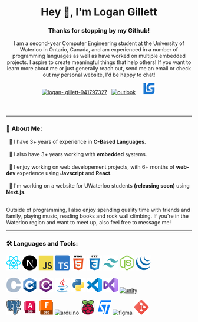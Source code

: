 <header>
  <h1 align="center">Hey 👋, I'm Logan Gillett</h1>
<h3 align="center">Thanks for stopping by my Github!</h3>
  <p align="center">I am a second-year Computer Engineering student at the University of Waterloo in Ontario, Canada, and am experienced in a number of programming languages as well as have worked on multiple embedded projects. I aspire to create meaningful things that help others! If you want to learn more about me or just generally reach out, send me an email or check out my personal website, I'd be happy to chat!</p>
  <p align="center"><a href="https://linkedin.com/in/logan-gillett-941797327" target="blank"><img src="https://raw.githubusercontent.com/rahuldkjain/github-profile-readme-generator/master/src/images/icons/Social/linked-in-alt.svg" alt="logan-            gillett-941797327" height="30" width="40" /></a> 
    &nbsp;
       <a href="mailto:l2gillet@uwaterloo.ca" target="_blank" rel="noreferrer"><img src="https://upload.wikimedia.org/wikipedia/commons/d/df/Microsoft_Office_Outlook_%282018%E2%80%93present%29.svg" alt="outlook" width="40" height="33"/></a>
    &nbsp;&nbsp;
    <a href="https://www.lgillett.com/" target="_blank" rel="noreferrer"><img src="blueWebLogo.png" alt="outlook" width="40" height="30"/></a>
  </p>
</header>
<main>
  <hr>
  <h3>🔭 About Me:</h3>
  <div class="write-stats">&nbsp;
    🔹 I have 3+ years of experience in <strong>C-Based Languages</strong>. <br><br>&nbsp;
    🔹 I also have 3+ years working with <strong>embedded</strong> systems. <br><br>&nbsp;
    🔹 I enjoy working on web developement projects, with 6+ months of <strong>web-dev</strong> experience using <strong>Javscript</strong> and <strong>React</strong>. <br><br>&nbsp;
    🔹 I'm working on a website for UWaterloo students <strong>(releasing soon)</strong> using <strong>Next.js</strong>. <br><br>
  <p>Outside of programming, I also enjoy spending quality time with friends and family, playing music, reading books and rock wall climbing. If you're in the Waterloo region and want to meet up, also feel free to message me!</p>
  </div>
      <hr>
  <div class="languages-tools">
      <h3 align="left">🛠️ Languages and Tools:</h3>
      <p align="left"> 
      <a href="https://reactjs.org/" target="_blank" rel="noreferrer"><img src="reactjs-icon.svg" alt="reactjs" width="40" height="40"/></a> 
      <a href="https://nextjs.org/" target="_blank" rel="noreferrer"><img src="nextjs-icon.svg" alt="nextjs" width="40" height="40"/></a> 
      <a href="https://developer.mozilla.org/en-US/docs/Web/JavaScript" target="_blank" rel="noreferrer"><img src="https://raw.githubusercontent.com/devicons/devicon/master/icons/javascript/javascript-original.svg" alt="javascript" width="40" height="40"/></a> 
      <a href="https://www.typescriptlang.org/" target="_blank" rel="noreferrer"><img src="typescriptlang-icon.svg" alt="typescript" width="40" height="40"/></a> 
      <a href="https://www.w3.org/html/" target="_blank" rel="noreferrer"><img src="https://raw.githubusercontent.com/devicons/devicon/master/icons/html5/html5-original-wordmark.svg" alt="html5" width="40" height="40"/></a>
      <a href="https://www.w3schools.com/css/" target="_blank" rel="noreferrer"><img src="https://raw.githubusercontent.com/devicons/devicon/master/icons/css3/css3-original-wordmark.svg" alt="css3" width="40" height="40"/></a> 
      <a href="https://tailwindcss.com/" target="_blank" rel="noreferrer"><img src="tailwindcss-icon.svg" alt="tailwindcss" width="40" height="40"/></a> 
      <a href="https://nodejs.org" target="_blank" rel="noreferrer"><img src="nodejs-icon.svg" alt="nodejs" width="40" height="40"/></a>
      <a href="https://www.w3schools.com/jquery/default.asp" target="_blank" rel="noreferrer"><img src="jquery-icon.svg" alt="jQuery" width="40" height="40"/></a> 
      <br><br>
      <a href="https://www.cprogramming.com/" target="_blank" rel="noreferrer"><img src="https://raw.githubusercontent.com/devicons/devicon/master/icons/c/c-original.svg" alt="c" width="40" height="40"/></a> 
      <a href="https://www.w3schools.com/cpp/" target="_blank" rel="noreferrer"><img src="https://raw.githubusercontent.com/devicons/devicon/master/icons/cplusplus/cplusplus-original.svg" alt="cplusplus" width="40" height="40"/></a> 
      <a href="https://www.w3schools.com/cs/" target="_blank" rel="noreferrer"><img src="https://raw.githubusercontent.com/devicons/devicon/master/icons/csharp/csharp-original.svg" alt="csharp" width="40" height="40"/></a>  
      <a href="https://www.java.com" target="_blank" rel="noreferrer"><img src="https://raw.githubusercontent.com/devicons/devicon/master/icons/java/java-original.svg" alt="java" width="40" height="40"/></a> 
      <a href="https://www.python.org" target="_blank" rel="noreferrer"><img src="https://raw.githubusercontent.com/devicons/devicon/master/icons/python/python-original.svg" alt="python" width="40" height="40"/></a>
      <a href="https://code.visualstudio.com/" target="_blank" rel="noreferrer"><img src="vscode.png" alt="Visual Studio Code" width="40" height="40"/></a>
      <a href="https://visualstudio.microsoft.com/fr/vs/" target="_blank" rel="noreferrer"><img src="vs2022.png" alt="Visual Studio 2022" width="40" height="40"/></a>
      <a href="https://unity.com/" target="_blank" rel="noreferrer"><img src="https://www.vectorlogo.zone/logos/unity3d/unity3d-icon.svg" alt="unity" width="40" height="40"/></a>
      <br><br>
      <a href="https://www.postgresql.org/" target="_blank" rel="noreferrer"><img src="postgresql-icon.svg" alt="PostgreSQL" width="40" height="40"/></a>
      <a href="https://web.autocad.com/login" target="_blank" rel="noreferrer"><img src="autocad.png" alt="AutoCAD" width="40" height="40"/></a>
      <a href="https://www.autodesk.com/ca-en/products/fusion-360/overview?term=1-YEAR&tab=subscription" target="_blank" rel="noreferrer"><img src="fusion360.png" alt="Fusion-360" width="40" height="40"/></a>
      <a href="https://www.arduino.cc/" target="_blank" rel="noreferrer"><img src="https://cdn.worldvectorlogo.com/logos/arduino-1.svg" alt="arduino" width="40" height="40"/></a> 
      <a href="https://www.raspberrypi.com/documentation/" target="_blank" rel="noreferrer"><img src="raspberry-pi.png" alt="Raspberry-Pi" width="40" height="40"/></a>
      <a href="https://stm32world.com/wiki/STM32_Official_Documentation" target="_blank" rel="noreferrer"><img src="stm32.png" alt="STM32" width="40" height="40"/></a>
      <a href="https://www.figma.com/" target="_blank" rel="noreferrer"><img src="https://www.vectorlogo.zone/logos/figma/figma-icon.svg" alt="figma" width="40" height="40"/></a>
      <a href="https://git-scm.com/doc" target="_blank" rel="noreferrer"><img src="git.png" alt="Git" width="40" height="40"/></a> </p>
  </div>
</main>
<footer>
    <!-- statsforgit.com stuff -->
  <div align="center">
    <!-- <img src="https://greptile-stats.vercel.app/api/widget/logagill489/stats"> -->
    <!-- <img src="https://greptile-stats.vercel.app/api/widget/logagill489/contributions"> -->
    <!-- <img src="https://greptile-stats.vercel.app/api/widget/logagill489/quirk"> -->
  </div>
</footer>
